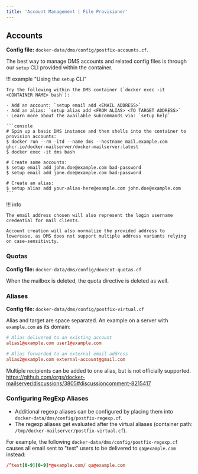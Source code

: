```yaml
---
title: 'Account Management | File Provisioner'
---
```


## Accounts

**Config file:** `docker-data/dms/config/postfix-accounts.cf`.

The best way to manage DMS accounts and related config files is through our `setup` CLI provided within the container.

!!! example "Using the `setup` CLI"

    Try the following within the DMS container (`docker exec -it <CONTAINER NAME> bash`):

    - Add an account: `setup email add <EMAIL ADDRESS>`
    - Add an alias: `setup alias add <FROM ALIAS> <TO TARGET ADDRESS>`
    - Learn more about the available subcommands via: `setup help`

    ```console
    # Spin up a basic DMS instance and then shells into the container to provision accounts:
    $ docker run --rm -itd --name dms --hostname mail.example.com ghcr.io/docker-mailserver/docker-mailserver:latest
    $ docker exec -it dms bash

    # Create some accounts:
    $ setup email add john.doe@example.com bad-password
    $ setup email add jane.doe@example.com bad-password

    # Create an alias:
    $ setup alias add your-alias-here@example.com john.doe@example.com
    ```

!!! info

    The email address chosen will also represent the login username credential for mail clients.

    Account creation will also normalize the provided address to lowercase, as DMS does not support multiple address variants relying on case-sensitivity.

### Quotas

**Config file:** `docker-data/dms/config/dovecot-quotas.cf`

When the mailbox is deleted, the quota directive is deleted as well.

### Aliases

**Config file:** `docker-data/dms/config/postfix-virtual.cf`

Alias and target are space separated. An example on a server with `example.com` as its domain:

```cf
# Alias delivered to an existing account
alias1@example.com user1@example.com

# Alias forwarded to an external email address
alias2@example.com external-account@gmail.com
```

Multiple recipients can be added to one alias, but is not officially supported.
https://github.com/orgs/docker-mailserver/discussions/3805#discussioncomment-8215417

### Configuring RegExp Aliases

- Additional regexp aliases can be configured by placing them into `docker-data/dms/config/postfix-regexp.cf`.
- The regexp aliases get evaluated after the virtual aliases (container path: `/tmp/docker-mailserver/postfix-virtual.cf`).

For example, the following `docker-data/dms/config/postfix-regexp.cf` causes all email sent to "test" users to be delivered to `qa@example.com` instead:

```cf
/^test[0-9][0-9]*@example.com/ qa@example.com
```
